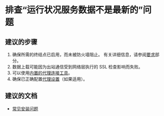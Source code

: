 <properties
    pageTitle="Troubleshoot Health service data not up to date"
    description="Azure AD Connect Health 自助服务"
    service="microsoft.aad"
    resource="Microsoft_Azure_ADHybridHealth"
    authors="arluca"
    displayOrder="200"
    selfHelpType="resource"
    cloudEnvironments="public"
/>

# <a name="troubleshoot-health-service-data-not-up-to-date"></a>排查“运行状况服务数据不是最新的”问题

## <a name="recommended-steps"></a>**建议的步骤**
1.    确保所需的终结点已启用，而未被防火墙阻止。 有关详细信息，请参阅[要求](http://aka.ms/aadchprereqs)部分。 
2.    数据上载可能因为出站通信受到网络层执行的 SSL 检查影响而失败。 
3.    可以使用[内置的代理连接工具](https://docs.microsoft.com/azure/active-directory/connect-health/active-directory-aadconnect-health-agent-install#test-connectivity-to-azure-ad-connect-health-service)。
4.    确保已正确配置[代理设置](https://docs.microsoft.com/azure/active-directory/connect-health/active-directory-aadconnect-health-agent-install##configure-azure-ad-connect-health-agents-to-use-http-proxy)（如果适用）。

## <a name="recommended-documents"></a>**建议的文档**
* [常见安装问题](https://docs.microsoft.com/azure/active-directory/connect-health/active-directory-aadconnect-health-faq#installation-questions)

